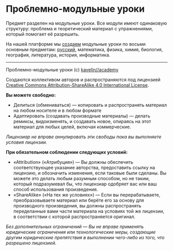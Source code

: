 # Проблемно-модульные уроки

Предмет разделен на модульные уроки. Все модули имеют одинаковую структуру: проблема и теоретический материал с упражнениями, который помогает её разрешить.

На нашей платформе мы [создаем](http://kavelin.academy/contribute/) модульные уроки по восьми основным предметам: [русский](https://lessons.kavelin.academy/ru/russian-language/), математика, физика, химия, биология, география, литература, история, информатика.

----

Проблемно-модульные уроки (c) [kavelin//academy](http://kavelin.academy)

Создаются коллективом авторов и распространяются под лицензией
[Creative Commons Attribution-ShareAlike 4.0 International License](http://creativecommons.org/licenses/by-sa/4.0/).

**Вы можете свободно:**

* Делиться (обмениваться) — копировать и распространять материал на любом носителе и в любом формате
* Адаптировать (создавать производные материалы) — делать ремиксы, видоизменять, и создавать новое, опираясь на этот материал для любых целей, включая коммерческие.

*Лицензиар не вправе аннулировать эти свободы пока вы выполняете условия лицензии.*

**При обязательном соблюдении следующих условий:**

* «Attribution» («Атрибуция») — Вы должны обеспечить соответствующее указание авторства, предоставить ссылку на лицензию, и обозначить изменения, если таковые были сделаны. Вы можете это делать любым разумным способом, но не таким, который подразумевал бы, что лицензиар одобряет вас или ваш способ использования произведения.
* «ShareAlike» («На тех же условиях») — Если вы перерабатываете, преобразовываете материал или берёте его за основу для производного произведения, вы должны распространять переделанные вами части материала на условиях той же лицензии, в соответствии с которой распространяется оригинал.

*Без дополнительных ограничений — Вы не вправе применять юридические ограничения или технологические меры, создающие другим юридические препятствия в выполнении чего-либо из того, что разрешено лицензией.*


